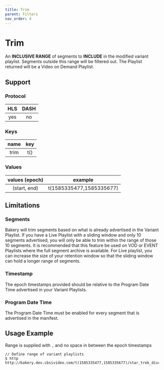 ```yaml
---
title: Trim
parent: Filters
nav_order: 4
---
```


# Trim
An **INCLUSIVE RANGE** of segments to **INCLUDE** in the modified variant playlist. Segments outside this range will be filtered out. The Playlist returned will be a Video on Demand Playlist. 

## Support

### Protocol

HLS | DASH |
:--:|:----:|
yes | no  |

### Keys

| name          | key |
|:-------------:|:---:|
| trim          | t() |

### Values

| values (epoch) | example                  |
|:--------------:|:------------------------:|
| (start, end)   | t(1585335477,1585335677) |

## Limitations
### Segments
Bakery will trim segments based on what is already advertised in the Variant Playlist. If you have a Live Playlist with a sliding window and only 10 segments advertised, you will only be able to trim within the range of those 10 segments. It is recommended that this feature be used on VOD or EVENT Playlists where the full segment archive is available. For Live playlist, you can increase the size of your retention window so that the sliding window can hold a longer range of segments. 

### Timestamp
The epoch timestamps provided should be relative to the Program Date Time advertised in your Variant Playlists.

### Program Date Time
The Program Date Time must be enabled for every segment that is advertised in the manifest. 

## Usage Example
Range is supplied with `,` and no space in between the epoch timestamps

    // Define range of variant playlists
    $ http http://bakery.dev.cbsivideo.com/t(1585335477,1585335677)/star_trek_discovery/S01/E01.m3u8
